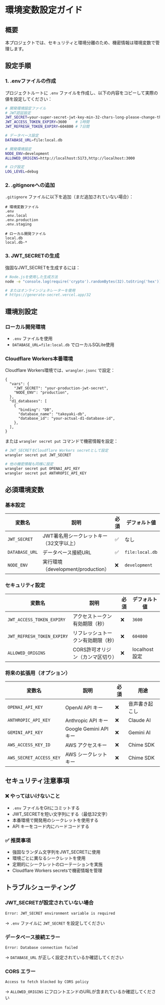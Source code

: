 # 環境変数設定ガイド

## 概要

本プロジェクトでは、セキュリティと環境分離のため、機密情報は環境変数で管理します。

## 設定手順

### 1. .envファイルの作成

プロジェクトルートに `.env` ファイルを作成し、以下の内容をコピーして実際の値を設定してください：

```bash
# 開発環境設定ファイル
# JWT認証設定
JWT_SECRET=your-super-secret-jwt-key-min-32-chars-long-please-change-this
JWT_ACCESS_TOKEN_EXPIRY=3600    # 1時間
JWT_REFRESH_TOKEN_EXPIRY=604800 # 7日間

# データベース設定
DATABASE_URL=file:local.db

# 開発環境設定
NODE_ENV=development
ALLOWED_ORIGINS=http://localhost:5173,http://localhost:3000

# ログ設定
LOG_LEVEL=debug
```

### 2. .gitignoreへの追加

`.gitignore` ファイルに以下を追加（まだ追加されていない場合）：

```
# 環境変数ファイル
.env
.env.local
.env.production
.env.staging

# ローカル開発ファイル
local.db
local.db-*
```

### 3. JWT_SECRETの生成

強固なJWT_SECRETを生成するには：

```bash
# Node.jsを使用した生成方法
node -e "console.log(require('crypto').randomBytes(32).toString('hex'))"

# またはオンラインジェネレーターを使用
# https://generate-secret.vercel.app/32
```

## 環境別設定

### ローカル開発環境

- `.env` ファイルを使用
- `DATABASE_URL=file:local.db` でローカルSQLite使用

### Cloudflare Workers本番環境

Cloudflare Workers環境では、`wrangler.jsonc` で設定：

```jsonc
{
  "vars": {
    "JWT_SECRET": "your-production-jwt-secret",
    "NODE_ENV": "production",
  },
  "d1_databases": [
    {
      "binding": "DB",
      "database_name": "takoyaki-db",
      "database_id": "your-actual-d1-database-id",
    },
  ],
}
```

または `wrangler secret put` コマンドで機密情報を設定：

```bash
# JWT_SECRETをCloudflare Workers secretとして設定
wrangler secret put JWT_SECRET

# 他の機密情報も同様に設定
wrangler secret put OPENAI_API_KEY
wrangler secret put ANTHROPIC_API_KEY
```

## 必須環境変数

### 基本設定

| 変数名         | 説明                                    | 必須 | デフォルト値    |
| -------------- | --------------------------------------- | ---- | --------------- |
| `JWT_SECRET`   | JWT署名用シークレットキー（32文字以上） | ✅   | なし            |
| `DATABASE_URL` | データベース接続URL                     | ✅   | `file:local.db` |
| `NODE_ENV`     | 実行環境（development/production）      | ❌   | `development`   |

### セキュリティ設定

| 変数名                     | 説明                               | 必須 | デフォルト値  |
| -------------------------- | ---------------------------------- | ---- | ------------- |
| `JWT_ACCESS_TOKEN_EXPIRY`  | アクセストークン有効期限（秒）     | ❌   | `3600`        |
| `JWT_REFRESH_TOKEN_EXPIRY` | リフレッシュトークン有効期限（秒） | ❌   | `604800`      |
| `ALLOWED_ORIGINS`          | CORS許可オリジン（カンマ区切り）   | ❌   | localhost設定 |

### 将来の拡張用（オプション）

| 変数名                  | 説明                   | 必須 | 用途           |
| ----------------------- | ---------------------- | ---- | -------------- |
| `OPENAI_API_KEY`        | OpenAI API キー        | ❌   | 音声書き起こし |
| `ANTHROPIC_API_KEY`     | Anthropic API キー     | ❌   | Claude AI      |
| `GEMINI_API_KEY`        | Google Gemini API キー | ❌   | Gemini AI      |
| `AWS_ACCESS_KEY_ID`     | AWS アクセスキー       | ❌   | Chime SDK      |
| `AWS_SECRET_ACCESS_KEY` | AWS シークレットキー   | ❌   | Chime SDK      |

## セキュリティ注意事項

### ❌ やってはいけないこと

- `.env` ファイルをGitにコミットする
- JWT_SECRETを短い文字列にする（最低32文字）
- 本番環境で開発用のシークレットを使用する
- API キーをコード内にハードコードする

### ✅ 推奨事項

- 強固なランダム文字列をJWT_SECRETに使用
- 環境ごとに異なるシークレットを使用
- 定期的にシークレットのローテーションを実施
- Cloudflare Workers secretsで機密情報を管理

## トラブルシューティング

### JWT_SECRETが設定されていない場合

```
Error: JWT_SECRET environment variable is required
```

→ `.env` ファイルに `JWT_SECRET` を設定してください

### データベース接続エラー

```
Error: Database connection failed
```

→ `DATABASE_URL` が正しく設定されているか確認してください

### CORS エラー

```
Access to fetch blocked by CORS policy
```

→ `ALLOWED_ORIGINS` にフロントエンドのURLが含まれているか確認してください
